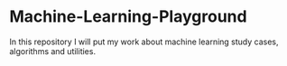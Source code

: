 # Machine-Learning-Playground
In this repository I will put my work about machine learning study cases, algorithms and utilities.
